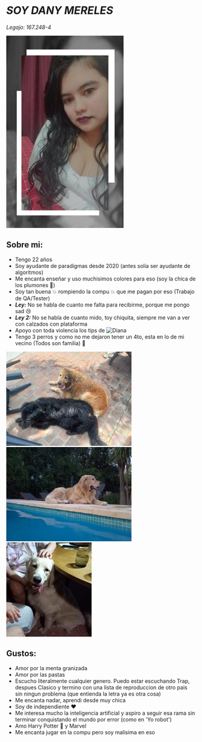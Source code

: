 # _SOY DANY MERELES_
_Legajo: 167.248-4_

![Dany](Dany.jpg)

## Sobre mi:
- Tengo 22 años
- Soy ayudante de paradigmas desde 2020 (antes solia ser ayudante de algoritmos)
- Me encanta enseñar y uso muchisimos colores para eso (soy la chica de los plumones :rainbow:)
- Soy tan buena :boom: rompiendo la compu :boom: que me pagan por eso (Trabajo de QA/Tester)
- _**Ley:**_ No se habla de cuanto me falta para recibirme, porque me pongo sad :cry:
- _**Ley 2:**_ No se habla de cuanto mido, toy chiquita, siempre me van a ver con calzados con plataforma 
- Apoyo con toda violencia los tips de ![Diana](https://github.com/pdepjm/2023-tp0-presentacion-dlopezalvas)
- Tengo 3 perros y como no me dejaron tener un 4to, esta en lo de mi vecino (Todos son familia) :dog:

![Nala y Reina](NalayReina.jpg)![Simba](Simba.jpg)![Sin](Sin.jpg)

## Gustos:
- Amor por la menta granizada
- Amor por las pastas
- Escucho literalmente cualquier genero. Puedo estar escuchando Trap, despues Clasico y termino con una lista de reproduccion de otro pais sin ningun problema (que entienda la letra ya es otra cosa)
- Me encanta nadar, aprendi desde muy chica
- Soy de independiente :heart:
- Me interesa mucho la inteligencia artificial y aspiro a seguir esa rama sin terminar conquistando el mundo por error (como en 'Yo robot')
- Amo Harry Potter :mage: y Marvel
- Me encanta jugar en la compu pero soy malisima en eso
